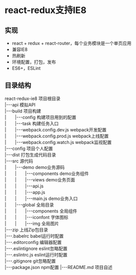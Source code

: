 # react-redux支持IE8

## 实现

+ react + redux + react-router，每个业务模块是一个单页应用
+ 兼容IE8
+ 热刷新
+ 环境配置，打包，发布
+ ES6+，ESLint

## 目录结构
react-redux-ie8 项目根目录  
|---api 模拟API  
|---build 项目构建  
|　　|---config 构建项目用到的配置    
|　　|---task 构建任务入口  
|　　|---webpack.config.dev.js webpack开发配置  
|　　|---webpack.config.prod.js webpack上线配置  
|　　|---webpack.config.watch.js webpack监视配置  
|---config 项目个人配置  
|---dist 打包生成代码目录  
|---src 源代码  
|　　|---demo demo业务源码  
|　　|　　|---components demo业务组件  
|　　|　　|---views demo业务页面  
|　　|　　|---api.js  
|　　|　　|---app.js  
|　　|　　|---main.js demo业务入口  
|　　|---global 全局目录  
|　　|　　|---components 全局组件  
|　　|　　|---iconfont 字体图标  
|　　|　　|---img 全局图片  
|---zip 上线Zip包目录  
|---.babelrc babel运行时配置  
|---.editorconfig 编辑器配置  
|---.eslintignore eslint忽略配置  	
|---.eslintrc.js eslint运行时配置  
|---.gitignore git忽略配置  
|---package.json npm配置
|---README.md 项目自述  




